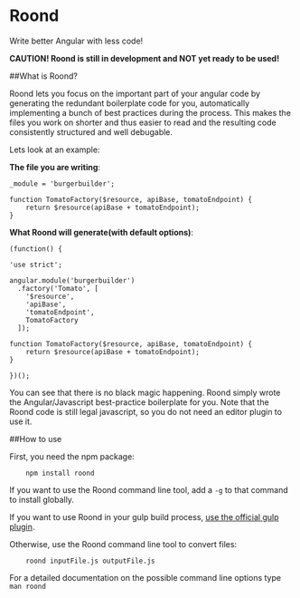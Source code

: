 # Roond
Write better Angular with less code!

**CAUTION! Roond is still in development and NOT yet ready to be used!**

##What is Roond?

Roond lets you focus on the important part of your angular code by generating the redundant boilerplate 
code for you, automatically implementing a bunch of best practices during the process. This makes the files you 
work on shorter and thus easier to read and the resulting code consistently structured and well debugable.

Lets look at an example:

**The file you are writing**:

    _module = 'burgerbuilder';
    
    function TomatoFactory($resource, apiBase, tomatoEndpoint) {
        return $resource(apiBase + tomatoEndpoint);
    }
  
**What Roond will generate(with default options)**:

    (function() {
  
    'use strict';
  
    angular.module('burgerbuilder')
      .factory('Tomato', [
        '$resource',
        'apiBase',
        'tomatoEndpoint',
        TomatoFactory
      ]);
      
    function TomatoFactory($resource, apiBase, tomatoEndpoint) {
        return $resource(apiBase + tomatoEndpoint);
    }
    
    })();
    
You can see that there is no black magic happening. Roond simply wrote the Angular/Javascript best-practice boilerplate 
for you. Note that the Roond code is still legal javascript, so you do not need an editor plugin to use it.

##How to use

First, you need the npm package:

        npm install roond
        
If you want to use the Roond command line tool, add a `-g` to that command to install globally.

If you want to use Roond in your gulp build process, [use the official gulp plugin](https://github.com/LionC/gulp-roond).

Otherwise, use the Roond command line tool to convert files:

        roond inputFile.js outputFile.js
        
For a detailed documentation on the possible command line options type `man roond`
